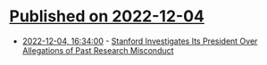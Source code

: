 # [Published on 2022-12-04](index.md)

* [2022-12-04, 16:34:00](https://science.slashdot.org/story/22/12/04/0623244/stanford-investigates-its-president-over-allegations-of-past-research-misconduct?utm_source=rss1.0mainlinkanon&utm_medium=feed) - [Stanford Investigates Its President Over Allegations of Past Research Misconduct](https://science.slashdot.org/story/22/12/04/0623244/stanford-investigates-its-president-over-allegations-of-past-research-misconduct?utm_source=rss1.0mainlinkanon&utm_medium=feed)
